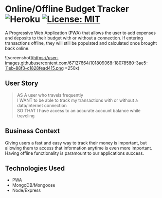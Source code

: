 # Online/Offline Budget Tracker ![Heroku](https://pyheroku-badge.herokuapp.com/?app=evening-coast-98822&style=plastic) [![License: MIT](https://img.shields.io/badge/License-MIT-yellow.svg)](https://opensource.org/licenses/MIT)

A Progressive Web Application (PWA) that allows the user to add expenses and deposits to their budget with or without a connection. If entering transactions offline, they will still be populated and calculated once brought back online. 

![screenshot](https://user-images.githubusercontent.com/67127664/101809068-18078580-3ae5-11eb-88f3-c1828fead415.png =250x)

## User Story
>AS A user who travels frequently  
I WANT to be able to track my transactions with or without a data/internet connection  
SO THAT I have access to an accurate account balance while traveling

## Business Context
Giving users a fast and easy way to track their money is important, but allowing them to access that information anytime is even more important. Having offline functionality is paramount to our applications success.

## Technologies Used
* PWA
* MongoDB/Mongoose
* Node/Express
